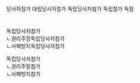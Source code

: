당사자참가
대립당사자참가
독립당사자참가
독립참가
독참

#
독립당사자참가  
ㄴ권리주장독립당사자참가  
ㄴ사해방지독립당사자참가  

독립당사자참가  
ㄴ권리주장참가  
ㄴ사해방지참가  